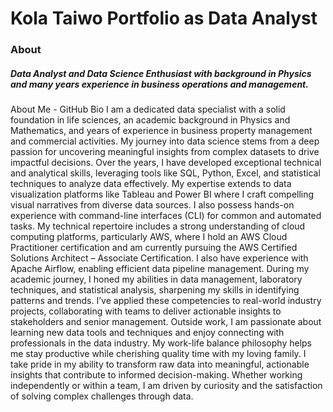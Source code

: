 # Kola Taiwo Portfolio as Data Analyst
### About



##### Data Analyst and Data Science Enthusiast with background in Physics and many years experience in business operations and management.
About Me - GitHub Bio
I am a dedicated data specialist with a solid foundation in life sciences, an academic background in Physics and Mathematics, and years of experience in business property management and commercial activities. My journey into data science stems from a deep passion for uncovering meaningful insights from complex datasets to drive impactful decisions.
Over the years, I have developed exceptional technical and analytical skills, leveraging tools like SQL, Python, Excel, and statistical techniques to analyze data effectively. My expertise extends to data visualization platforms like Tableau and Power BI where I craft compelling visual narratives from diverse data sources. I also possess hands-on experience with command-line interfaces (CLI) for common and automated tasks.
My technical repertoire includes a strong understanding of cloud computing platforms, particularly AWS, where I hold an AWS Cloud Practitioner certification and am currently pursuing the AWS Certified Solutions Architect – Associate Certification. I also have experience with Apache Airflow, enabling efficient data pipeline management.
During my academic journey, I honed my abilities in data management, laboratory techniques, and statistical analysis, sharpening my skills in identifying patterns and trends. I’ve applied these competencies to real-world industry projects, collaborating with teams to deliver actionable insights to stakeholders and senior management.
Outside work, I am passionate about learning new data tools and techniques and enjoy connecting with professionals in the data industry. My work-life balance philosophy helps me stay productive while cherishing quality time with my loving family.
I take pride in my ability to transform raw data into meaningful, actionable insights that contribute to informed decision-making. Whether working independently or within a team, I am driven by curiosity and the satisfaction of solving complex challenges through data.

